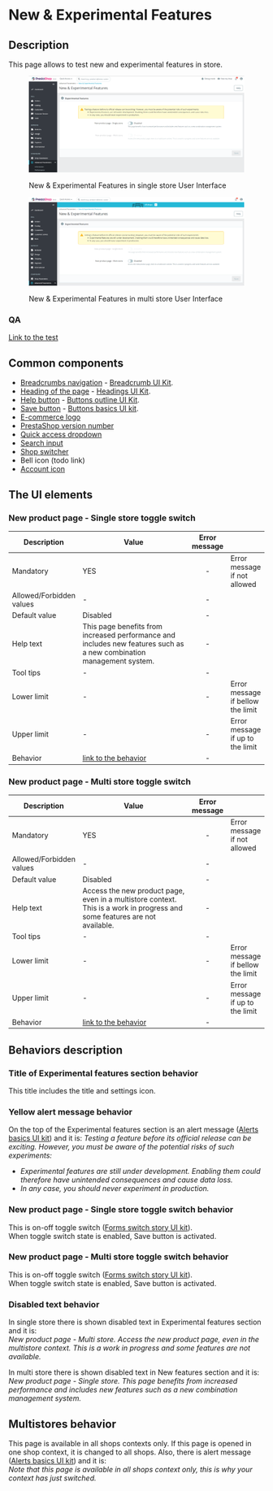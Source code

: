 # New & Experimental Features

## Description

This page allows to test new and experimental features in store.

<figure><img src="../../../../../../.gitbook/assets/image (35).png" alt="New &#x26; Experimental Features in single store User Interface"><figcaption><p>New &#x26; Experimental Features in single store User Interface</p></figcaption></figure>

<figure><img src="../../../../../../.gitbook/assets/image (3) (1) (1) (1).png" alt="New &#x26; Experimental Features in multi store User Interface"><figcaption><p>New &#x26; Experimental Features in multi store User Interface</p></figcaption></figure>

### QA&#x20;

[Link to the test](https://build.prestashop-project.org/test-scenarios/scenarios/core/functional/bo/advanced-parameters/experimental-features.html)

## **Common components**

* [​Breadcrumbs navigation](../../../../common-components/breadcrumbs.md) - [Breadcrumb UI Kit](https://build.prestashop.com/prestashop-ui-kit/?path=/story/breadcrumb--breadcrumb).
* [Heading of the page](../../../../common-components/heading-of-the-page.md) - [Headings UI Kit](https://build.prestashop.com/prestashop-ui-kit/?path=/story/headings--headings).
* ​[Help button](../../../../common-components/help-button.md) - [Buttons outline UI Kit](https://build.prestashop.com/prestashop-ui-kit/?path=/story/buttons--outline).
* ​[Save button](../../../../common-components/save-button.md) - [Buttons basics UI kit](https://build.prestashop.com/prestashop-ui-kit/?path=/story/buttons--basics).
* [E-commerce logo](../../../../common-components/e-commerce-logo.md)&#x20;
* [PrestaShop version number](../../../../common-components/prestashop-version-number.md)&#x20;
* [Quick access dropdown](../../../../common-components/quick-access-dropdown.md)&#x20;
* [Search input](../../../../common-components/search-input-field.md)
* [Shop switcher](../../../../common-components/shop-switcher.md)
* Bell icon (todo link)
* [Account icon](../../../../common-components/account-icon.md)&#x20;

## The UI elements

### New product page - Single store toggle switch

<table><thead><tr><th>Description</th><th width="274.3333333333333">Value</th><th align="center">Error message</th><th data-hidden></th></tr></thead><tbody><tr><td>Mandatory</td><td>YES</td><td align="center">-</td><td>Error message if not allowed</td></tr><tr><td>Allowed/Forbidden values</td><td>                      -</td><td align="center">-</td><td></td></tr><tr><td>Default value</td><td>Disabled</td><td align="center">-</td><td></td></tr><tr><td>Help text</td><td>This page benefits from increased performance and includes new features such as a new combination management system.</td><td align="center">-</td><td></td></tr><tr><td>Tool tips</td><td>                   -</td><td align="center">-</td><td></td></tr><tr><td>Lower limit</td><td>                   -</td><td align="center">-</td><td>Error message if bellow the limit</td></tr><tr><td>Upper limit</td><td>                   -</td><td align="center">-</td><td>Error message if up to the limit</td></tr><tr><td>Behavior</td><td><a href="new-and-experimental-features.md#new-product-page-single-store-toggle-switch-behavior">link to the behavior</a></td><td align="center">-</td><td></td></tr></tbody></table>

### New product page - Multi store toggle switch

<table><thead><tr><th>Description</th><th width="274.3333333333333">Value</th><th align="center">Error message</th><th data-hidden></th></tr></thead><tbody><tr><td>Mandatory</td><td>YES</td><td align="center">-</td><td>Error message if not allowed</td></tr><tr><td>Allowed/Forbidden values</td><td>                      -</td><td align="center">-</td><td></td></tr><tr><td>Default value</td><td>Disabled</td><td align="center">-</td><td></td></tr><tr><td>Help text</td><td>Access the new product page, even in a multistore context. This is a work in progress and some features are not available.</td><td align="center">-</td><td></td></tr><tr><td>Tool tips</td><td>                   -</td><td align="center">-</td><td></td></tr><tr><td>Lower limit</td><td>                   -</td><td align="center">-</td><td>Error message if bellow the limit</td></tr><tr><td>Upper limit</td><td>                   -</td><td align="center">-</td><td>Error message if up to the limit</td></tr><tr><td>Behavior</td><td><a href="new-and-experimental-features.md#new-product-page-multi-store-toggle-switch-behavior">link to the behavior</a></td><td align="center">-</td><td></td></tr></tbody></table>

## Behaviors description

### Title of Experimental features section behavior

This title includes the title and settings icon.&#x20;

### **Yellow alert message behavior**

On the top of the Experimental features section is an alert message ([Alerts basics UI kit](https://build.prestashop.com/prestashop-ui-kit/?path=/docs/alerts--basics)) and it is: _Testing a feature before its official release can be exciting. However, you must be aware of the potential risks of such experiments:_

* _Experimental features are still under development. Enabling them could therefore have unintended consequences and cause data loss._
* _In any case, you should never experiment in production._

### New product page - Single store toggle switch behavior

This is on-off toggle switch ([Forms switch story UI kit](https://build.prestashop.com/prestashop-ui-kit/?path=/story/forms--switch-story)). \
When toggle switch state is enabled, Save button is activated.

### New product page - Multi store toggle switch behavior

This is on-off toggle switch ([Forms switch story UI kit](https://build.prestashop.com/prestashop-ui-kit/?path=/story/forms--switch-story)). \
When toggle switch state is enabled, Save button is activated.

### Disabled text behavior

In single store there is shown disabled text in Experimental features section and it is:\
_New product page - Multi store. Access the new product page, even in the multistore context. This is a work in progress and some features are not available._

In multi store there is shown disabled text in New features section and it is:\
_New product page - Single store. This page benefits from increased performance and includes new features such as a new combination management system._

## Multistores behavior

This page is available in all shops contexts only. If this page is opened in one shop context, it is changed to all shops. Also, there is alert message ([Alerts basics UI kit](https://build.prestashop.com/prestashop-ui-kit/?path=/docs/alerts--basics)) and it is:\
_Note that this page is available in all shops context only, this is why your context has just switched._
